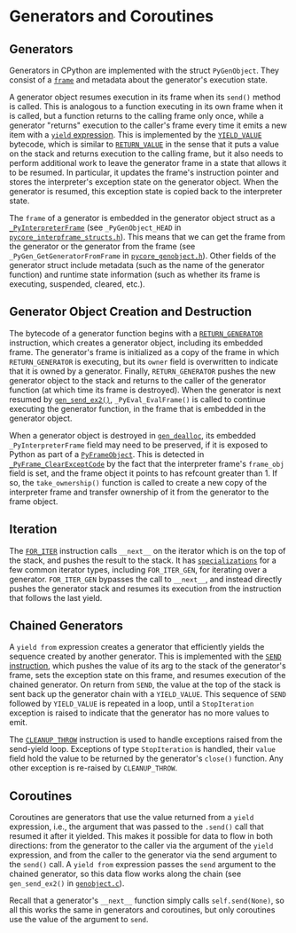 
Generators and Coroutines
=========================

Generators
----------

Generators in CPython are implemented with the struct `PyGenObject`.
They consist of a [`frame`](frames.md) and metadata about the generator's
execution state.

A generator object resumes execution in its frame when its `send()`
method is called. This is analogous to a function executing in its own
frame when it is called, but a function returns to the calling frame only once,
while a generator "returns" execution to the caller's frame every time
it emits a new item with a
[`yield` expression](https://docs.python.org/dev/reference/expressions.html#yield-expressions).
This is implemented by the
[`YIELD_VALUE`](https://docs.python.org/dev/library/dis.html#opcode-YIELD_VALUE)
bytecode, which is similar to
[`RETURN_VALUE`](https://docs.python.org/dev/library/dis.html#opcode-RETURN_VALUE)
in the sense that it puts a value on the stack and returns execution to the
calling frame, but it also needs to perform additional work to leave the generator
frame in a state that allows it to be resumed.  In particular, it updates the frame's
instruction pointer and stores the interpreter's exception state on the generator
object. When the generator is resumed, this exception state is copied back to the
interpreter state.

The `frame` of a generator is embedded in the generator object struct as a
[`_PyInterpreterFrame`](frames.md) (see `_PyGenObject_HEAD` in
[`pycore_interpframe_structs.h`](../Include/internal/pycore_interpframe_structs.h)).
This means that we can get the frame from the generator or the generator
from the frame (see `_PyGen_GetGeneratorFromFrame` in [`pycore_genobject.h`](../Include/internal/pycore_genobject.h)).
Other fields of the generator struct include metadata (such as the name of
the generator function) and runtime state information (such as whether its
frame is executing, suspended, cleared, etc.).

Generator Object Creation and Destruction
-----------------------------------------

The bytecode of a generator function begins with a
[`RETURN_GENERATOR`](https://docs.python.org/dev/library/dis.html#opcode-RETURN_GENERATOR)
instruction, which creates a generator object, including its embedded frame.
The generator's frame is initialized as a copy of the frame in which
`RETURN_GENERATOR` is executing, but its `owner` field is overwritten to indicate
that it is owned by a generator. Finally, `RETURN_GENERATOR` pushes the new generator
object to the stack and returns to the caller of the generator function (at
which time its frame is destroyed). When the generator is next resumed by
[`gen_send_ex2()`](../Objects/genobject.c), `_PyEval_EvalFrame()` is called
to continue executing the generator function, in the frame that is embedded in
the generator object.

When a generator object is destroyed in [`gen_dealloc`](../Objects/genobject.c),
its embedded `_PyInterpreterFrame` field may need to be preserved, if it is exposed
to Python as part of a [`PyFrameObject`](frames.md#frame-objects). This is detected
in [`_PyFrame_ClearExceptCode`](../Python/frame.c) by the fact that the interpreter
frame's `frame_obj` field is set, and the frame object it points to has refcount
greater than 1. If so, the `take_ownership()` function is called to create a new
copy of the interpreter frame and transfer ownership of it from the generator to
the frame object.

Iteration
---------

The [`FOR_ITER`](https://docs.python.org/dev/library/dis.html#opcode-FOR_ITER)
instruction calls `__next__` on the iterator which is on the top of the stack,
and pushes the result to the stack. It has [`specializations`](interpreter.md)
for a few common iterator types, including `FOR_ITER_GEN`, for iterating over
a generator. `FOR_ITER_GEN` bypasses the call to `__next__`, and instead
directly pushes the generator stack and resumes its execution from the
instruction that follows the last yield.

Chained Generators
------------------

A `yield from` expression creates a generator that efficiently yields the
sequence created by another generator. This is implemented with the
[`SEND` instruction](https://docs.python.org/dev/library/dis.html#opcode-SEND),
which pushes the value of its arg to the stack of the generator's frame, sets
the exception state on this frame, and resumes execution of the chained generator.
On return from `SEND`, the value at the top of the stack is sent back up
the generator chain with a `YIELD_VALUE`. This sequence of `SEND` followed by
`YIELD_VALUE` is repeated in a loop, until a `StopIteration` exception is
raised to indicate that the generator has no more values to emit.

The [`CLEANUP_THROW`](https://docs.python.org/dev/library/dis.html#opcode-CLEANUP_THROW)
instruction is used to handle exceptions raised from the send-yield loop.
Exceptions of type `StopIteration` is handled, their `value` field hold the
value to be returned by the generator's `close()` function. Any other
exception is re-raised by `CLEANUP_THROW`.

Coroutines
----------

Coroutines are generators that use the value returned from a `yield` expression,
i.e., the argument that was passed to the `.send()` call that resumed it after
it yielded. This makes it possible for data to flow in both directions: from
the generator to the caller via the argument of the `yield` expression, and
from the caller to the generator via the send argument to the `send()` call.
A `yield from` expression passes the `send` argument to the chained generator,
so this data flow works along the chain (see `gen_send_ex2()` in
[`genobject.c`](../Objects/genobject.c)).

Recall that a generator's `__next__` function simply calls `self.send(None)`,
so all this works the same in generators and coroutines, but only coroutines
use the value of the argument to `send`.

